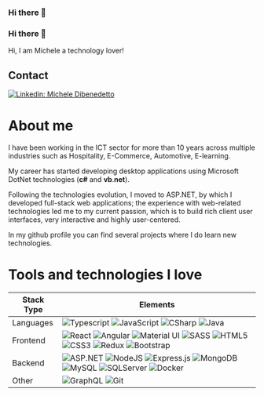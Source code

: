 ### Hi there 👋

<!--
**mdibenedetto/mdibenedetto** is a ✨ _special_ ✨ repository because its `README.md` (this file) appears on your GitHub profile.

Here are some ideas to get you started:

- 🔭 I’m currently working on ...
- 🌱 I’m currently learning ...
- 👯 I’m looking to collaborate on ...
- 🤔 I’m looking for help with ...
- 💬 Ask me about ...
- 📫 How to reach me: ...
- 😄 Pronouns: ...
- ⚡ Fun fact: ...
-->

### Hi there 👋

Hi, I am Michele a technology lover!

## Contact

[![Linkedin: Michele Dibenedetto](https://img.shields.io/badge/-Michele%20Dibenedetto-blue?style=flat-square&logo=Linkedin&logoColor=white&link=https://www.linkedin.com/in/mdibenedetto-dev)](https://www.linkedin.com/in/mdibenedetto-dev)

# About me

I have been working in the ICT sector for more than 10 years across multiple industries such as Hospitality, E-Commerce, Automotive, E-learning.

My career has started developing desktop applications using Microsoft DotNet technologies (**c#** and **vb**.**net**).

Following the technologies evolution, I moved to ASP.NET, by which I developed full-stack web applications; the experience with web-related technologies led me to my current passion, which is to build rich client user interfaces, very interactive and highly user-centered.

In my github profile you can find several projects where I do learn new technologies.

# Tools and technologies I love

<table style="border: 1px">
    <thead>
        <th>Stack Type</th>
        <th>Elements</th>
    </thead>
    <tbody>
        <tr>
            <td>Languages</td>
            <td>
               <img alt="Typescript" src="https://img.shields.io/badge/-Typescript-blue?style=for-the-badge&logo=typescript&logoColor=white"/>
               <img alt="JavaScript" src="https://img.shields.io/badge/javascript%20-%23323330.svg?&style=for-the-badge&logo=javascript&logoColor=%23F7DF1E"/>
               <img alt="CSharp" src="https://img.shields.io/badge/CSharp%20-%230081CB.svg?&style=for-the-badge&logo=c%23&logoColor=%23F7DF1E"/>
               <img alt="Java" src="https://img.shields.io/badge/Java%20-white.svg?&style=for-the-badge&logo=java&logoColor=5281a1"/>
            </td>
        </tr>
        <tr>
            <td>Frontend</td>
            <td>
                <img alt="React" src="https://img.shields.io/badge/react%20-%2320232a.svg?&style=for-the-badge&logo=react&logoColor=%2361DAFB"/>
                <img alt="Angular" src="https://img.shields.io/badge/angular%20-%23DD0031.svg?&style=for-the-badge&logo=angular&logoColor=white"/>
                <img alt="Material UI" src="https://img.shields.io/badge/material%20ui%20-%230081CB.svg?&style=for-the-badge&logo=material-ui&logoColor=white"/>
                <img alt="SASS" src="https://img.shields.io/badge/SASS%20-hotpink.svg?&style=for-the-badge&logo=SASS&logoColor=white"/>
                <img alt="HTML5" src="https://img.shields.io/badge/html5%20-%23E34F26.svg?&style=for-the-badge&logo=html5&logoColor=white"/>
                <img alt="CSS3" src="https://img.shields.io/badge/css3%20-%231572B6.svg?&style=for-the-badge&logo=css3&logoColor=white"/>
                <img alt="Redux" src="https://img.shields.io/badge/redux%20-%23593d88.svg?&style=for-the-badge&logo=redux&logoColor=white"/>
                <img alt="Bootstrap" src="https://img.shields.io/badge/bootstrap%20-%23563D7C.svg?&style=for-the-badge&logo=bootstrap&logoColor=white"/>
            </td>
        </tr>
        <tr>
            <td>Backend</td>
            <td>
                <img alt="ASP.NET" src="https://img.shields.io/badge/asp.net%20-%230081CB.svg?&style=for-the-badge&logo=dotnet&logoColor=white"/>
                <img alt="NodeJS" src="https://img.shields.io/badge/node.js%20-%2343853D.svg?&style=for-the-badge&logo=node.js&logoColor=white"/>
                <img alt="Express.js" src="https://img.shields.io/badge/express.js%20-%23404d59.svg?&style=for-the-badge"/>
                <img alt="MongoDB" src ="https://img.shields.io/badge/MongoDB-%234ea94b.svg?&style=for-the-badge&logo=mongodb&logoColor=white"/>
                <img alt="MySQL" src="https://img.shields.io/badge/mysql-%2300f.svg?&style=for-the-badge&logo=mysql&logoColor=white"/>
                <img alt="SQLServer" src="https://img.shields.io/badge/sqlserver-%230081CB.svg?&style=for-the-badge&logo=sqlserver&logoColor=white"/>
                <img alt="Docker" src="https://img.shields.io/badge/docker%20-%230db7ed.svg?&style=for-the-badge&logo=docker&logoColor=white"/>
            </td>
        </tr>
        <tr>
            <td>Other</td>
            <td>
                <img alt="GraphQL" src="https://img.shields.io/badge/GraphQL%20-%23404d59.svg?&style=for-the-badge&logo=graphql&logoColor=de33a6"/>
                <img alt="Git" src="https://img.shields.io/badge/git%20-%23F05033.svg?&style=for-the-badge&logo=git&logoColor=white"/>
            </td>
        </tr>
    </tbody>
<table>
